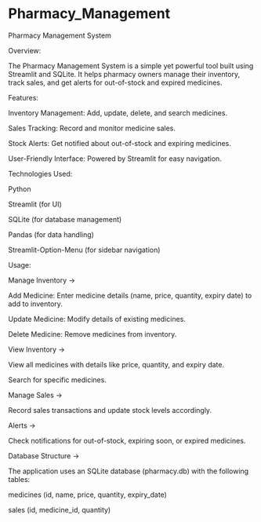 # Pharmacy_Management
Pharmacy Management System

Overview:

The Pharmacy Management System is a simple yet powerful tool built using Streamlit and SQLite. It helps pharmacy owners manage their inventory, track sales, and get alerts for out-of-stock and expired medicines.


Features:

Inventory Management: Add, update, delete, and search medicines.

Sales Tracking: Record and monitor medicine sales.

Stock Alerts: Get notified about out-of-stock and expiring medicines.

User-Friendly Interface: Powered by Streamlit for easy navigation.



Technologies Used:

Python

Streamlit (for UI)

SQLite (for database management)

Pandas (for data handling)

Streamlit-Option-Menu (for sidebar navigation)



Usage:

Manage Inventory ->

Add Medicine: Enter medicine details (name, price, quantity, expiry date) to add to inventory.

Update Medicine: Modify details of existing medicines.

Delete Medicine: Remove medicines from inventory.

View Inventory ->

View all medicines with details like price, quantity, and expiry date.

Search for specific medicines.

Manage Sales ->

Record sales transactions and update stock levels accordingly.

Alerts ->

Check notifications for out-of-stock, expiring soon, or expired medicines.

Database Structure ->

The application uses an SQLite database (pharmacy.db) with the following tables:

medicines (id, name, price, quantity, expiry_date)

sales (id, medicine_id, quantity)
